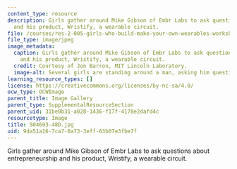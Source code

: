 ```yaml
---
content_type: resource
description: Girls gather around Mike Gibson of Embr Labs to ask questions about entrepreneurship
  and his product, Wristify, a wearable circuit.
file: /courses/res-2-005-girls-who-build-make-your-own-wearables-workshop-spring-2015/9da51a167ca70a733eff63b07e3fbe7f_504693-48D.jpg
file_type: image/jpeg
image_metadata:
  caption: Girls gather around Mike Gibson of Embr Labs to ask questions about entrepreneurship
    and his product, Wristify, a wearable circuit.
  credit: Courtesy of Jon Barron, MIT Lincoln Laboratory.
  image-alt: Several girls are standing around a man, asking him questions.
learning_resource_types: []
license: https://creativecommons.org/licenses/by-nc-sa/4.0/
ocw_type: OCWImage
parent_title: Image Gallery
parent_type: SupplementalResourceSection
parent_uid: 31be0b31-a028-1436-f17f-4178e2dafd4c
resourcetype: Image
title: 504693-48D.jpg
uid: 9da51a16-7ca7-0a73-3eff-63b07e3fbe7f
---
```

Girls gather around Mike Gibson of Embr Labs to ask questions about entrepreneurship and his product, Wristify, a wearable circuit.